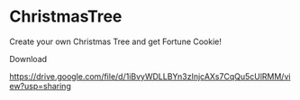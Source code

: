 # ChristmasTree

Create your own Christmas Tree and get Fortune Cookie!


Download

https://drive.google.com/file/d/1iBvyWDLLBYn3zInjcAXs7CqQu5cUlRMM/view?usp=sharing
